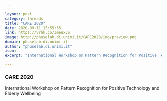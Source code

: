 ```yaml
---

layout: post
category: threads
title: "CARE 2020"
date: 2020-09-11 15:55:35
link: https://vrhk.co/3meuxJS
image: http://phuselab.di.unimi.it/CARE2020/img/preview.png
domain: phuselab.di.unimi.it
author: "phuselab.di.unimi.it"
icon: 
excerpt: "International Workshop on Pattern Recognition for Positive Technology and Elderly Wellbeing"

---
```


### CARE 2020

International Workshop on Pattern Recognition for Positive Technology and Elderly Wellbeing
